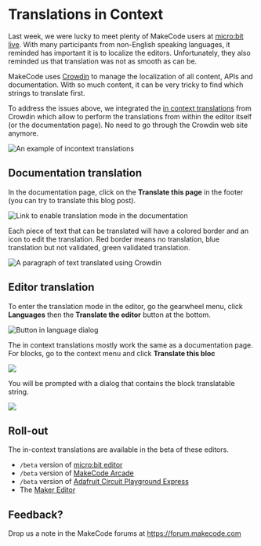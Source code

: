 # Translations in Context

Last week, we were lucky to meet plenty of MakeCode users at [micro:bit live](https://www.microbit.org/en/2019-04-12-microbit-live/). 
With many participants from non-English speaking languages, it reminded has important it is to localize the editors. 
Unfortunately, they also reminded us that translation was not as smooth as can be. 

MakeCode uses [Crowdin](https://crowdin.com/) to manage the localization of all content, APIs and documentation. With so much content,
it can be very tricky to find which strings to translate first.

To address the issues above, we integrated the [in context translations](https://support.crowdin.com/in-context-localization/) from Crowdin which allow to perform the translations from within the editor itself (or the documentation page). No need to go through the Crowdin web site anymore.

![An example of incontext translations](/static/blog/translations-in-context/home.png)

## Documentation translation

In the documentation page, click on the **Translate this page** in the footer (you can try to translate this blog post).

![Link to enable translation mode in the documentation](/static/blog/translations-in-context/docsbutton.png)

Each piece of text that can be translated will have a colored border and an icon to edit the translation.
Red border means no translation, blue translation but not validated, green validated translation.

![A paragraph of text translated using Crowdin](/static/blog/translations-in-context/docstr.png)

## Editor translation

To enter the translation mode in the editor, go the gearwheel menu, click **Languages** then the **Translate the editor** button at the bottom.

![Button in language dialog](/static/blog/translations-in-context/translatebutton.png)

The in context translations mostly work the same as a documentation page. For blocks, go to the context menu
and click **Translate this bloc**

![](/static/blog/translations-in-context/contextmenu.png)

You will be prompted with a dialog that contains the block translatable string.

![](/static/blog/translations-in-context/block.png)

## Roll-out

The in-context translations are available in the beta of these editors.

* `/beta` version of [micro:bit editor](https://makecode.microbit.org/beta)
* `/beta` version of [MakeCode Arcade](https://arcade.makecode.com/beta)
* `/beta` version of [Adafruit Circuit Playground Express](https://makecode.adafruit.com/beta)
* The [Maker Editor](https://maker.makecode.com)

## Feedback?

Drop us a note in the MakeCode forums at https://forum.makecode.com 
